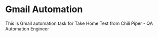 # Gmail Automation
This is Gmail automation task for Take Home Test from Chili Piper - QA Automation Engineer

